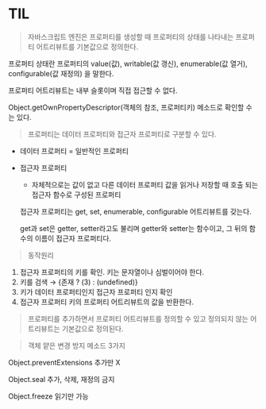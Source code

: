 # TIL

> 자바스크립트 엔진은 프로퍼티를 생성할 때 프로퍼티의 상태를 나타내는 프로퍼티 어트리뷰트를 기본값으로 정의한다.
>

프로퍼티 상태란 프로퍼티의 value(값), writable(값 갱신), enumerable(값 열거), configurable(값 재정의) 을 말한다.

프로퍼티 어트리뷰트는 내부 슬롯이며 직접 접근할 수 없다.

Object.getOwnPropertyDescriptor(객체의 참조, 프로퍼티키) 메소드로 확인할 수는 있다.

> 프로퍼티는 데이터 프로퍼티와 접근자 프로퍼티로 구분할 수 있다.
>
- 데이터 프로퍼티 = 일반적인 프로퍼티
- 접근자 프로퍼티
    - 자체적으로는 값이 없고 다른 데이터 프로퍼티  값을 읽거나 저장할 때 호출 되는 접근자 함수로 구성된 프로퍼티

    접근자 프로퍼티는 get, set, enumerable, configurable 어트리뷰트를 갖는다.

    get과 set은 getter, setter라고도 불리며 getter와 setter는 함수이고, 그 뒤의 함수의 이름이 접근자 프로퍼티다.


> 동작원리
>
1. 접근자 프로퍼티의 키를 확인. 키는 문자열이나 심벌이어야 한다.
2. 키를 검색 → {존재 ? (3) : (undefined)}
3. 키가 데이터 프로퍼티인지 접근자 프로퍼티 인지 확인
4. 접근자 프로퍼티 키의 프로퍼티 어트리뷰트의 값을 반환한다.

> 프로퍼티를 추가하면서 프로퍼티 어트리뷰트를 정의할 수 있고 정의되지 않는 어트리뷰트는 기본값으로 정의된다.
>

> 객체 얕은 변경 방지 메소드 3가지
>

Object.preventExtensions 추가만 X

Object.seal 추가, 삭제, 재정의 금지

Object.freeze 읽기만 가능
